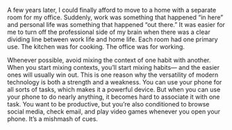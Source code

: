 A few years later, I could finally afford to move to a home with a
separate room for my office. Suddenly, work was something that
happened “in here” and personal life was something that happened
“out there.” It was easier for me to turn off the professional side of my
brain when there was a clear dividing line between work life and home
life. Each room had one primary use. The kitchen was for cooking. The
office was for working.

Whenever possible, avoid mixing the context of one habit with
another. When you start mixing contexts, you’ll start mixing habits—
and the easier ones will usually win out. This is one reason why the
versatility of modern technology is both a strength and a weakness.
You can use your phone for all sorts of tasks, which makes it a
powerful device. But when you can use your phone to do nearly
anything, it becomes hard to associate it with one task. You want to be
productive, but you’re also conditioned to browse social media, check
email, and play video games whenever you open your phone. It’s a
mishmash of cues.

